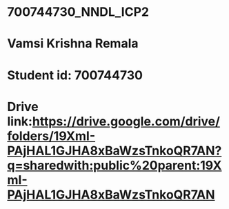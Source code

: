 # 700744730_NNDL_ICP2
# Vamsi Krishna Remala
# Student id: 700744730
# Drive link:https://drive.google.com/drive/folders/19XmI-PAjHAL1GJHA8xBaWzsTnkoQR7AN?q=sharedwith:public%20parent:19XmI-PAjHAL1GJHA8xBaWzsTnkoQR7AN
